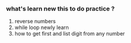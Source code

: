 ### what's learn new this to do practice ?

1. reverse  numbers
2. while loop newly learn
3. how to get first and list digit from any number